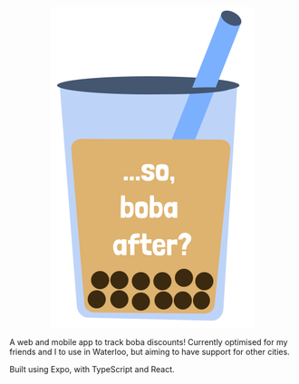 <p align="center">
   <img src="./assets/images/boba.svg">
</p>

A web and mobile app to track boba discounts! Currently optimised for my friends and I to use in Waterloo, but aiming to have support for other cities.

Built using Expo, with TypeScript and React. 